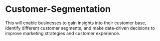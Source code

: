# Customer-Segmentation

This will enable businesses to gain insights into their customer base, identify different customer segments, and make data-driven decisions to improve marketing strategies and customer experience.
